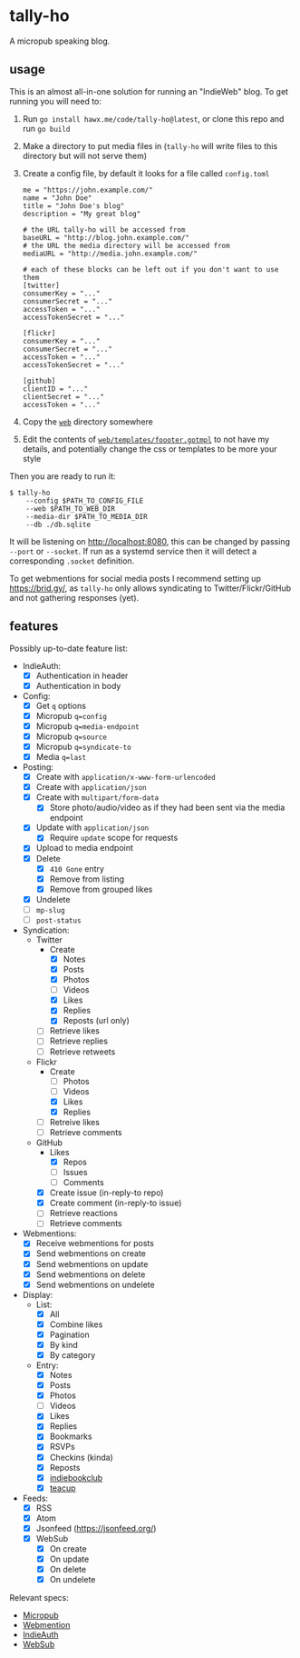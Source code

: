 # tally-ho

A micropub speaking blog.


## usage

This is an almost all-in-one solution for running an "IndieWeb" blog. To get
running you will need to:

1. Run `go install hawx.me/code/tally-ho@latest`, or clone this repo and run `go build`

1. Make a directory to put media files in (`tally-ho` will write files to this
   directory but will not serve them)

1. Create a config file, by default it looks for a file called `config.toml`

    ```
    me = "https://john.example.com/"
    name = "John Doe"
    title = "John Doe's blog"
    description = "My great blog"

    # the URL tally-ho will be accessed from
    baseURL = "http://blog.john.example.com/"
    # the URL the media directory will be accessed from
    mediaURL = "http://media.john.example.com/"

    # each of these blocks can be left out if you don't want to use them
    [twitter]
    consumerKey = "..."
    consumerSecret = "..."
    accessToken = "..."
    accessTokenSecret = "..."

    [flickr]
    consumerKey = "..."
    consumerSecret = "..."
    accessToken = "..."
    accessTokenSecret = "..."

    [github]
    clientID = "..."
    clientSecret = "..."
    accessToken = "..."
    ```

1. Copy the [`web`](web) directory somewhere

1. Edit the contents of
   [`web/templates/foooter.gotmpl`](web/templates/footer.gotmpl) to not have my
   details, and potentially change the css or templates to be more your style

Then you are ready to run it:

```
$ tally-ho
    --config $PATH_TO_CONFIG_FILE
    --web $PATH_TO_WEB_DIR
    --media-dir $PATH_TO_MEDIA_DIR
    --db ./db.sqlite
```

It will be listening on <http://localhost:8080>, this can be changed by passing
`--port` or `--socket`. If run as a systemd service then it will detect a
corresponding `.socket` definition.

To get webmentions for social media posts I recommend setting up
<https://brid.gy/>, as `tally-ho` only allows syndicating to
Twitter/Flickr/GitHub and not gathering responses (yet).


## features

Possibly up-to-date feature list:

- IndieAuth:
  * [x] Authentication in header
  * [x] Authentication in body

- Config:
  * [x] Get `q` options
  * [x] Micropub `q=config`
  * [x] Micropub `q=media-endpoint`
  * [x] Micropub `q=source`
  * [x] Micropub `q=syndicate-to`
  * [x] Media `q=last`

- Posting:
  * [x] Create with `application/x-www-form-urlencoded`
  * [x] Create with `application/json`
  * [x] Create with `multipart/form-data`
    * [x] Store photo/audio/video as if they had been sent via the media endpoint
  * [x] Update with `application/json`
    * [x] Require `update` scope for requests
  * [x] Upload to media endpoint
  * [x] Delete
    * [x] `410 Gone` entry
    * [x] Remove from listing
    * [x] Remove from grouped likes
  * [x] Undelete
  * [ ] `mp-slug`
  * [ ] `post-status`

- Syndication:
  * Twitter
    * Create
        * [x] Notes
        * [x] Posts
        * [x] Photos
        * [ ] Videos
        * [x] Likes
        * [x] Replies
        * [x] Reposts (url only)
    * [ ] Retrieve likes
    * [ ] Retrieve replies
    * [ ] Retrieve retweets
  * Flickr
    * Create
      * [ ] Photos
      * [ ] Videos
      * [x] Likes
      * [x] Replies
    * [ ] Retreive likes
    * [ ] Retrieve comments
  * GitHub
    * Likes
      * [x] Repos
      * [ ] Issues
      * [ ] Comments
    * [x] Create issue (in-reply-to repo)
    * [x] Create comment (in-reply-to issue)
    * [ ] Retrieve reactions
    * [ ] Retrieve comments

- Webmentions:
  * [x] Receive webmentions for posts
  * [x] Send webmentions on create
  * [x] Send webmentions on update
  * [x] Send webmentions on delete
  * [x] Send webmentions on undelete

- Display:
  * List:
    * [x] All
    * [x] Combine likes
    * [x] Pagination
    * [x] By kind
    * [x] By category
  * Entry:
    * [x] Notes
    * [x] Posts
    * [x] Photos
    * [ ] Videos
    * [x] Likes
    * [x] Replies
    * [x] Bookmarks
    * [x] RSVPs
    * [x] Checkins (kinda)
    * [x] Reposts
    * [x] [indiebookclub](https://indiebookclub.biz/)
    * [x] [teacup](https://teacup.p3k.io/)

- Feeds:
  * [x] RSS
  * [x] Atom
  * [x] Jsonfeed (<https://jsonfeed.org/>)
  * [x] WebSub
    * [x] On create
    * [x] On update
    * [x] On delete
    * [x] On undelete

Relevant specs:

- [Micropub](https://www.w3.org/TR/micropub/)
- [Webmention](https://www.w3.org/TR/webmention/)
- [IndieAuth](https://www.w3.org/TR/indieauth/)
- [WebSub](https://www.w3.org/TR/websub/)
